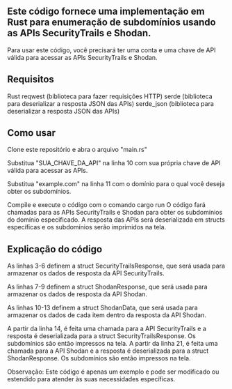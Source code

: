 ## Este código fornece uma implementação em Rust para enumeração de subdomínios usando as APIs SecurityTrails e Shodan.

Para usar este código, você precisará ter uma conta e uma chave de API válida para acessar as APIs SecurityTrails e Shodan.

## Requisitos
Rust
reqwest (biblioteca para fazer requisições HTTP)
serde (biblioteca para deserializar a resposta JSON das APIs)
serde_json (biblioteca para deserializar a resposta JSON das APIs)

## Como usar

Clone este repositório e abra o arquivo "main.rs"

Substitua "SUA_CHAVE_DA_API" na linha 10 com sua própria chave de API válida para acessar as APIs.

Substitua "example.com" na linha 11 com o domínio para o qual você deseja obter os subdomínios.

Compile e execute o código com o comando cargo run
O código fará chamadas para as APIs SecurityTrails e Shodan para obter os subdomínios do domínio especificado. A resposta das APIs será deserializada em structs específicas e os subdomínios serão imprimidos na tela.

## Explicação do código

As linhas 3-6 definem a struct SecurityTrailsResponse, que será usada para armazenar os dados de resposta da API SecurityTrails.

As linhas 7-9 definem a struct ShodanResponse, que será usada para armazenar os dados de resposta da API Shodan.

As linhas 10-13 definem a struct ShodanData, que será usada para armazenar os dados de cada item dentro da resposta da API Shodan.

A partir da linha 14, é feita uma chamada para a API SecurityTrails e a resposta é deserializada para a struct SecurityTrailsResponse. Os subdomínios são então impressos na tela.
A partir da linha 21, é feita uma chamada para a API Shodan e a resposta é deserializada para a struct ShodanResponse. Os subdomínios são então impressos na tela.

Observação: Este código é apenas um exemplo e pode ser modificado ou estendido para atender às suas necessidades específicas.
